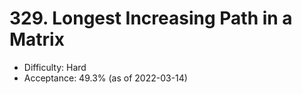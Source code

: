 # 329. Longest Increasing Path in a Matrix
- Difficulty: Hard
- Acceptance: 49.3% (as of 2022-03-14)
